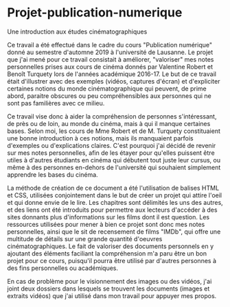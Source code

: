 # Projet-publication-numerique
Une introduction aux études cinématographiques

Ce travail a été effectué dans le cadre du cours "Publication numérique" donné au semestre d'automne 2019 à l'université de Lausanne. Le projet que j'ai mené pour ce travail consistait à améliorer, "valoriser" mes notes personnelles prises aux cours de cinéma donnés par Valentine Robert et Benoît Turquety lors de l'années académique 2016-17. Le but de ce travail était d'illustrer avec des exemples (vidéos, captures d'écran) et d'expliciter certaines notions du monde cinématographique qui peuvent, de prime abord, paraitre obscures ou peu compréhensibles aux personnes qui ne sont pas familières avec ce milieu.

Ce travail vise donc à aider la compréhension de personnes s'intéressant, de près ou de loin, au monde du cinéma, mais à qui il manque certaines bases. Selon moi, les cours de Mme Robert et de M. Turquety constituaient une bonne introduction à ces notions, mais ils manquaient parfois d'exemples ou d'explications claires. C'est pourquoi j'ai décidé de revenir sur mes notes personnelles, afin de les étayer pour qu'elles puissent être utiles à d'autres étudiants en cinéma qui débutent tout juste leur cursus, ou même à des personnes en-dehors de l'université qui souhaient simplement apprendre les bases du cinéma.

La méthode de création de ce document a été l'utilisation de balises HTML et CSS, utilisées conjointement dans le but de créer un projet qui attire l'oeil et qui donne envie de le lire. Les chapitres sont délimités les uns des autres, et des liens ont été introduits pour permettre aux lecteurs d'accéder à des sites donnants plus d'informations sur les films dont il est question. Les ressources utilisées pour mener à bien ce projet sont donc mes notes personnelles, ainsi que le sit de recensement de films "IMDb", qui offre une multitude de détails sur une grande quantité d'oeuvres cinématographiques. Le fait de valoriser des documents personnels en y ajoutant des éléments faciliant la compréhension m'a paru être un bon projet pour ce cours, puisqu'il pourra être utilisé par d'autres personnes à des fins personnelles ou académiques.

En cas de problème pour le visionnement des images ou des vidéos, j'ai joint deux dossiers dans lesquels se trouvent les documents (images et extraits vidéos) que j'ai utilisé dans mon travail pour appuyer mes propos. 
